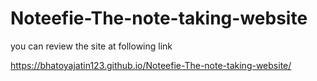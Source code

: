 # Noteefie-The-note-taking-website


you can review the site at following link

https://bhatoyajatin123.github.io/Noteefie-The-note-taking-website/
